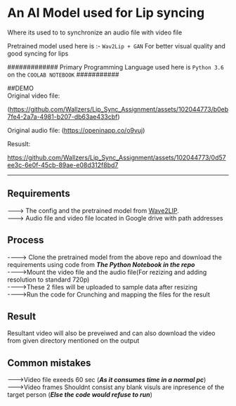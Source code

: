 # An AI Model used for Lip syncing
Where its used to to synchronize an audio file with video file


Pretrained model used here is :- `Wav2Lip + GAN`
For better visual quality and good syncing for lips

############# Primary Programming  Language used here is `Python 3.6` on the `COOLAB NOTEBOOK` ###########


##DEMO                                                                                                                                                                                                                                                                                                                                                                               
Original video file:

(https://github.com/Wallzers/Lip_Sync_Assignment/assets/102044773/b0eb7fe4-2a7a-4981-b207-db63ae433cbf)

Original audio file:
(https://openinapp.co/o9vuj)

Resuslt:

https://github.com/Wallzers/Lip_Sync_Assignment/assets/102044773/0d57ee3c-6e0f-45cb-89ae-e08d312f8bd7


***********************************************************************************************************

## Requirements
---> The config and the pretrained model from [Wave2LIP](https://github.com/justinjohn0306/Wav2Lip).                                                                                                                            
---> Audio file and video file located in Google drive with path addresses

## Process
----> Clone the pretrained model from the above repo and download the requirements using code from ***The Python Notebook in the repo***                                                                                                                                                                                     
---->Mount the video file and the audio file(For rezizing and adding resolution to standard 720p)                                                                                                                                                                                    
---->These 2 files will be uploaded to sample data after resizing                                                                                                                                                                                    
---->Run the code for Crunching and mapping the files for the result                                                                                                                                                                                    

## Result
Resultant video will also be preveiwed and can also download the video from given directory mentioned on the output

## Common mistakes
--->Video file exeeds 60 sec (***As it consumes time in a normal pc***)                                                                                                                                                                                    
--->Video frames Shouldnt consist any blank visuls are inpresence of the target person  (***Else the code would refuse to run***)
